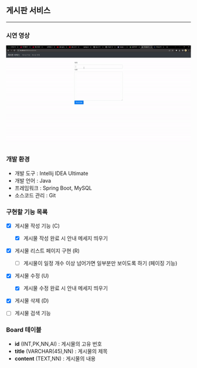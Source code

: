 ## 게시판 서비스

---

### 시연 영상
![메인페이지 프로토타입](Document/BoardService.gif)

### 개발 환경
* 개발 도구 : Intellij IDEA Ultimate
* 개발 언어 : Java
* 프레임워크 : Spring Boot, MySQL
* 소스코드 관리 : Git


### 구현할 기능 목록

- [X] 게시물 작성 기능 (C)
  - [X] 게시물 작성 완료 시 안내 메세지 띄우기
- [X] 게시물 리스트 페이지 구현 (R)     
    - [ ] 게시물이 일정 개수 이상 넘어가면 일부분만 보이도록 하기 (페이징 기능)
- [X] 게시물 수정 (U)
  - [X] 게시물 수정 완료 시 안내 메세지 띄우기 
- [X] 게시물 삭제 (D)
- [ ] 게시물 검색 기능


### Board 테이블
* **id** (INT,PK,NN,AI) : 게시물의 고유 번호
* **title** (VARCHAR(45),NN) : 게시물의 제목
* **content** (TEXT,NN) : 게시물의 내용

